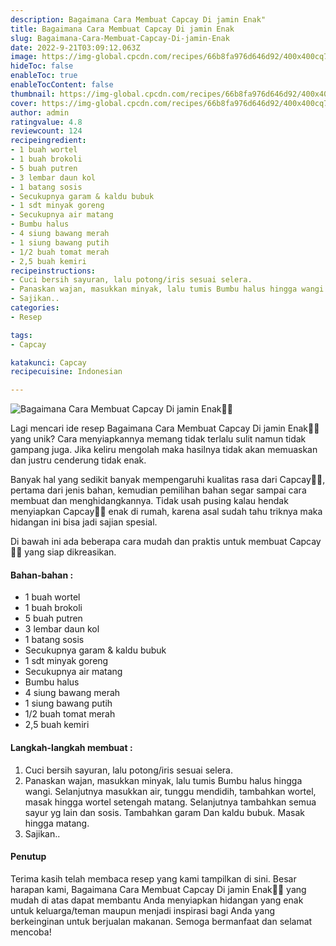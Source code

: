 ```yaml
---
description: Bagaimana Cara Membuat Capcay Di jamin Enak"
title: Bagaimana Cara Membuat Capcay Di jamin Enak
slug: Bagaimana-Cara-Membuat-Capcay-Di-jamin-Enak
date: 2022-9-21T03:09:12.063Z
image: https://img-global.cpcdn.com/recipes/66b8fa976d646d92/400x400cq70/photo.jpg
hideToc: false
enableToc: true
enableTocContent: false
thumbnail: https://img-global.cpcdn.com/recipes/66b8fa976d646d92/400x400cq70/photo.jpg
cover: https://img-global.cpcdn.com/recipes/66b8fa976d646d92/400x400cq70/photo.jpg
author: admin
ratingvalue: 4.8
reviewcount: 124
recipeingredient:
- 1 buah wortel
- 1 buah brokoli
- 5 buah putren
- 3 lembar daun kol
- 1 batang sosis
- Secukupnya garam & kaldu bubuk
- 1 sdt minyak goreng
- Secukupnya air matang
- Bumbu halus
- 4 siung bawang merah
- 1 siung bawang putih
- 1/2 buah tomat merah
- 2,5 buah kemiri
recipeinstructions:
- Cuci bersih sayuran, lalu potong/iris sesuai selera.
- Panaskan wajan, masukkan minyak, lalu tumis Bumbu halus hingga wangi. Selanjutnya masukkan air, tunggu mendidih, tambahkan wortel, masak hingga wortel setengah matang. Selanjutnya tambahkan semua sayur yg lain dan sosis. Tambahkan garam Dan kaldu bubuk. Masak hingga matang.
- Sajikan..
categories:
- Resep

tags:
- Capcay

katakunci: Capcay
recipecuisine: Indonesian

---
```


![Bagaimana Cara Membuat Capcay Di jamin Enak👩‍🍳](https://img-global.cpcdn.com/recipes/66b8fa976d646d92/400x400cq70/photo.jpg)

Lagi mencari ide resep Bagaimana Cara Membuat Capcay Di jamin Enak👩‍🍳 yang unik? Cara menyiapkannya memang tidak terlalu sulit namun tidak gampang juga. Jika keliru mengolah maka hasilnya tidak akan memuaskan dan justru cenderung tidak enak.

Banyak hal yang sedikit banyak mempengaruhi kualitas rasa dari Capcay👩‍🍳, pertama dari jenis bahan, kemudian pemilihan bahan segar sampai cara membuat dan menghidangkannya. Tidak usah pusing kalau hendak menyiapkan Capcay👩‍🍳 enak di rumah, karena asal sudah tahu triknya maka hidangan ini bisa jadi sajian spesial.

Di bawah ini ada beberapa cara mudah dan praktis untuk membuat Capcay👩‍🍳 yang siap dikreasikan.

<!--inarticleads1-->

#### Bahan-bahan :

- 1 buah wortel
- 1 buah brokoli
- 5 buah putren
- 3 lembar daun kol
- 1 batang sosis
- Secukupnya garam & kaldu bubuk
- 1 sdt minyak goreng
- Secukupnya air matang
- Bumbu halus
- 4 siung bawang merah
- 1 siung bawang putih
- 1/2 buah tomat merah
- 2,5 buah kemiri

<!--inarticleads2-->

#### Langkah-langkah membuat :

1. Cuci bersih sayuran, lalu potong/iris sesuai selera.
1. Panaskan wajan, masukkan minyak, lalu tumis Bumbu halus hingga wangi. Selanjutnya masukkan air, tunggu mendidih, tambahkan wortel, masak hingga wortel setengah matang. Selanjutnya tambahkan semua sayur yg lain dan sosis. Tambahkan garam Dan kaldu bubuk. Masak hingga matang.
1. Sajikan..

#### Penutup

Terima kasih telah membaca resep yang kami tampilkan di sini. Besar harapan kami, Bagaimana Cara Membuat Capcay Di jamin Enak👩‍🍳 yang mudah di atas dapat membantu Anda menyiapkan hidangan yang enak untuk keluarga/teman maupun menjadi inspirasi bagi Anda yang berkeinginan untuk berjualan makanan. Semoga bermanfaat dan selamat mencoba!